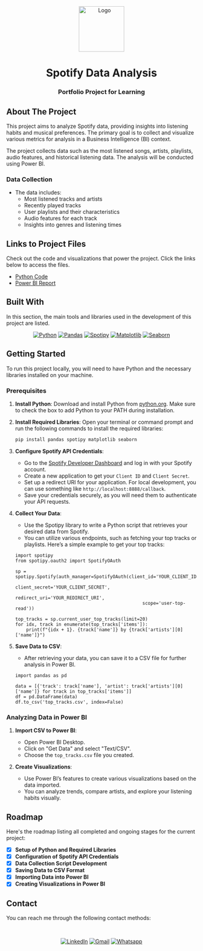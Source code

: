 <div align="center">
  <a href="https://github.com/spotify">
    <img src="https://avatars.githubusercontent.com/u/251374?s=200&v=4" alt="Logo" width="120" height="120">
  </a>

  <h1 align="center">Spotify Data Analysis</h1>

  <p align="center">
    <h3>Portfolio Project for Learning</h3>
  </p>
</div>


## About The Project

This project aims to analyze Spotify data, providing insights into listening habits and musical preferences. The primary goal is to collect and visualize various metrics for analysis in a Business Intelligence (BI) context.

The project collects data such as the most listened songs, artists, playlists, audio features, and historical listening data. The analysis will be conducted using Power BI.

### Data Collection

- The data includes:
  - Most listened tracks and artists
  - Recently played tracks
  - User playlists and their characteristics
  - Audio features for each track
  - Insights into genres and listening times
    
## Links to Project Files

Check out the code and visualizations that power the project. 
Click the links below to access the files.

-  [Python Code](https://github.com/sarahkelly-sn/data-analytics-spotify/blob/main/index.py)
-  [Power BI Report](seu-link-aqui)


  
## Built With

In this section, the main tools and libraries used in the development of this project are listed.

<div align="Center">
  
[![Python](https://img.shields.io/badge/Python-3776AB?style=for-the-badge&logo=python&logoColor=white)](https://www.python.org)
[![Pandas](https://img.shields.io/badge/pandas-150458?style=for-the-badge&logo=pandas&logoColor=white)](https://pandas.pydata.org)
[![Spotipy](https://img.shields.io/badge/Spotipy-1DB954?style=for-the-badge&logo=spotify&logoColor=white)](https://spotipy.readthedocs.io/en/2.22.1/)
[![Matplotlib](https://img.shields.io/badge/Matplotlib-003B57?style=for-the-badge&logo=matplotlib&logoColor=white)](https://matplotlib.org)
[![Seaborn](https://img.shields.io/badge/Seaborn-0C4B33?style=for-the-badge&logo=seaborn&logoColor=white)](https://seaborn.pydata.org)

</div>

## Getting Started

To run this project locally, you will need to have Python and the necessary libraries installed on your machine.

### Prerequisites

1. **Install Python**: Download and install Python from [python.org](https://www.python.org/downloads/). Make sure to check the box to add Python to your PATH during installation.
  
2. **Install Required Libraries**: Open your terminal or command prompt and run the following commands to install the required libraries:

   ```bash
   pip install pandas spotipy matplotlib seaborn
   ```
   
3. **Configure Spotify API Credentials**: 
   - Go to the [Spotify Developer Dashboard](https://developer.spotify.com/dashboard/) and log in with your Spotify account.
   - Create a new application to get your `Client ID` and `Client Secret`.
   - Set up a redirect URI for your application. For local development, you can use something like `http://localhost:8888/callback`.
   - Save your credentials securely, as you will need them to authenticate your API requests.

4. **Collect Your Data**: 
   - Use the Spotipy library to write a Python script that retrieves your desired data from Spotify. 
   - You can utilize various endpoints, such as fetching your top tracks or playlists. Here’s a simple example to get your top tracks:

   ```
   import spotipy
   from spotipy.oauth2 import SpotifyOAuth

   sp = spotipy.Spotify(auth_manager=SpotifyOAuth(client_id='YOUR_CLIENT_ID',
                                                  client_secret='YOUR_CLIENT_SECRET',
                                                  redirect_uri='YOUR_REDIRECT_URI',
                                                  scope='user-top-read'))

   top_tracks = sp.current_user_top_tracks(limit=20)
   for idx, track in enumerate(top_tracks['items']):
       print(f"{idx + 1}. {track['name']} by {track['artists'][0]['name']}")
   ```
   
5. **Save Data to CSV**: 
   - After retrieving your data, you can save it to a CSV file for further analysis in Power BI.

   ```
   import pandas as pd

   data = [{'track': track['name'], 'artist': track['artists'][0]['name']} for track in top_tracks['items']]
   df = pd.DataFrame(data)
   df.to_csv('top_tracks.csv', index=False)
   ```

### Analyzing Data in Power BI

1. **Import CSV to Power BI**:
   - Open Power BI Desktop.
   - Click on "Get Data" and select "Text/CSV".
   - Choose the `top_tracks.csv` file you created.

2. **Create Visualizations**:
   - Use Power BI’s features to create various visualizations based on the data imported.
   - You can analyze trends, compare artists, and explore your listening habits visually.

## Roadmap

Here's the roadmap listing all completed and ongoing stages for the current project:

- [x] **Setup of Python and Required Libraries**
- [x] **Configuration of Spotify API Credentials**
- [x] **Data Collection Script Development**
- [x] **Saving Data to CSV Format**
- [x] **Importing Data into Power BI**
- [x] **Creating Visualizations in Power BI**

## Contact

You can reach me through the following contact methods:

<br />

<div align="Center">
  
[![LinkedIn][linkedin-shield]][linkedin-url]
[![Gmail][email-shield]][email-url]
[![Whatsapp][whatsapp-shield]][whatsapp-url]

</div>

[linkedin-shield]: https://img.shields.io/badge/-LinkedIn-black.svg?style=for-the-badge&logo=linkedin&colorB=555
[linkedin-url]: https://www.linkedin.com/in/sarah-kelly-024351155/
[email-shield]: https://img.shields.io/badge/Gmail-black?style=for-the-badge&logo=gmail&colorB=555&logoColor=white
[email-url]: mailto:sarah.sqn@gmail.com
[whatsapp-shield]: https://img.shields.io/badge/Whatsapp-black?style=for-the-badge&logo=whatsapp&colorB=555&logoColor=white
[whatsapp-url]: https://wa.me/5531983238839/



